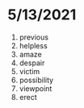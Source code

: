 # 5/13/2021

1. previous
2. helpless
3. amaze
4. despair
5. victim
6. possibility
7. viewpoint
8. erect
